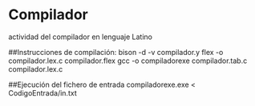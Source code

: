 # Compilador
actividad del compilador en lenguaje Latino

##Instrucciones de compilación:
bison -d -v compilador.y
flex -o compilador.lex.c compilador.flex
gcc -o compiladorexe compilador.tab.c compilador.lex.c

##Ejecución del fichero de entrada
compiladorexe.exe < CodigoEntrada/in.txt
